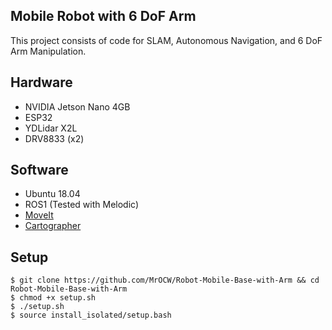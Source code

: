 ## Mobile Robot with 6 DoF Arm
This project consists of code for SLAM, Autonomous Navigation, and 6 DoF Arm Manipulation.  

## Hardware
- NVIDIA Jetson Nano 4GB  
- ESP32  
- YDLidar X2L  
- DRV8833 (x2)  

## Software
- Ubuntu 18.04  
- ROS1 (Tested with Melodic)
- [MoveIt](http://docs.ros.org/en/melodic/api/moveit_tutorials/html/index.html)  
- [Cartographer](https://google-cartographer-ros.readthedocs.io/en/latest/)  


## Setup
```
$ git clone https://github.com/MrOCW/Robot-Mobile-Base-with-Arm && cd Robot-Mobile-Base-with-Arm
$ chmod +x setup.sh
$ ./setup.sh
$ source install_isolated/setup.bash
```
